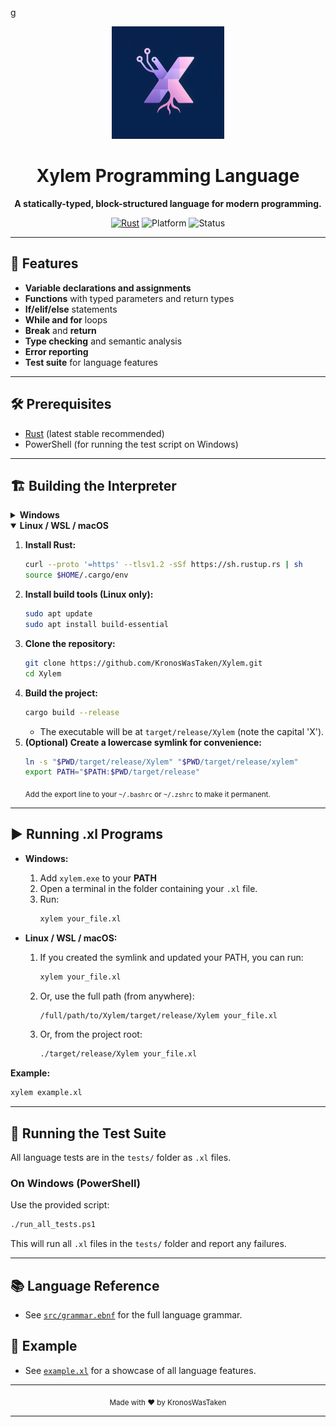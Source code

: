 g<div align="center">
  <img src="logo/xylem_logo.png" alt="Xylem Logo" width="180"/>
  
  <h1>Xylem Programming Language</h1>
  
  <p>
    <b>A statically-typed, block-structured language for modern programming.</b>
  </p>
  
  <p>
    <a href="https://www.rust-lang.org/"><img src="https://img.shields.io/badge/Made%20with-Rust-orange?logo=rust" alt="Rust"/></a>
    <img src="https://img.shields.io/badge/Platform-Windows%20%7C%20Linux%20%7C%20macOS-blue" alt="Platform"/>
    <img src="https://img.shields.io/badge/Status-Alpha-lightgrey" alt="Status"/>
  </p>
</div>

---

## 🚀 Features

- **Variable declarations and assignments**
- **Functions** with typed parameters and return types
- **If/elif/else** statements
- **While and for** loops
- **Break** and **return**
- **Type checking** and semantic analysis
- **Error reporting**
- **Test suite** for language features

---

## 🛠️ Prerequisites

- [Rust](https://www.rust-lang.org/tools/install) (latest stable recommended)
- PowerShell (for running the test script on Windows)

---

## 🏗️ Building the Interpreter

<details>
<summary><b>Windows</b></summary>

```sh
# Clone the repo
git clone https://github.com/KronosWasTaken/Xylem.git
cd Xylem

# Build in release mode
cargo build --release
```
- The executable will be at <code>target/release/xylem.exe</code>.

</details>

<details open>
<summary><b>Linux / WSL / macOS</b></summary>

1. <b>Install Rust:</b>
   ```sh
   curl --proto '=https' --tlsv1.2 -sSf https://sh.rustup.rs | sh
   source $HOME/.cargo/env
   ```
2. <b>Install build tools (Linux only):</b>
   ```sh
   sudo apt update
   sudo apt install build-essential
   ```
3. <b>Clone the repository:</b>
   ```sh
   git clone https://github.com/KronosWasTaken/Xylem.git
   cd Xylem
   ```
4. <b>Build the project:</b>
   ```sh
   cargo build --release
   ```
   - The executable will be at <code>target/release/Xylem</code> (note the capital 'X').
5. <b>(Optional) Create a lowercase symlink for convenience:</b>
   ```sh
   ln -s "$PWD/target/release/Xylem" "$PWD/target/release/xylem"
   export PATH="$PATH:$PWD/target/release"
   ```
   <sub>Add the export line to your <code>~/.bashrc</code> or <code>~/.zshrc</code> to make it permanent.</sub>

</details>

---

## ▶️ Running .xl Programs

- <b>Windows:</b>
  1. Add <code>xylem.exe</code> to your <b>PATH</b>
  2. Open a terminal in the folder containing your <code>.xl</code> file.
  3. Run:
     ```sh
     xylem your_file.xl
     ```

- <b>Linux / WSL / macOS:</b>
  1. If you created the symlink and updated your PATH, you can run:
     ```sh
     xylem your_file.xl
     ```
  2. Or, use the full path (from anywhere):
     ```sh
     /full/path/to/Xylem/target/release/Xylem your_file.xl
     ```
  3. Or, from the project root:
     ```sh
     ./target/release/Xylem your_file.xl
     ```

**Example:**
```sh
xylem example.xl
```

---

## 🧪 Running the Test Suite

All language tests are in the <code>tests/</code> folder as <code>.xl</code> files.

### On Windows (PowerShell)
Use the provided script:
```sh
./run_all_tests.ps1
```
This will run all <code>.xl</code> files in the <code>tests/</code> folder and report any failures.

---

## 📚 Language Reference
- See [`src/grammar.ebnf`](src/grammar.ebnf) for the full language grammar.

## 🌟 Example
- See [`example.xl`](example.xl) for a showcase of all language features.

---

<div align="center">
  <sub>Made with ❤️ by KronosWasTaken</sub>
</div>

---